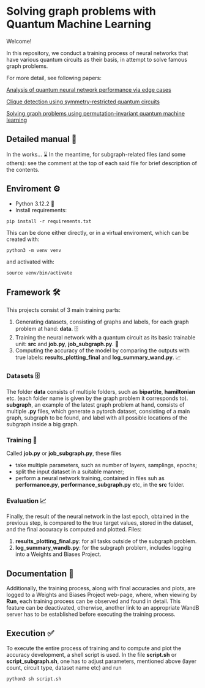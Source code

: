 # Solving graph problems with Quantum Machine Learning
Welcome!

In this repository, we conduct a training process of neural networks that have various quantum circuits as their basis, in attempt to solve famous graph problems. 

For more detail, see following papers:

[Analysis of quantum neural network performance via edge cases](https://arxiv.org/abs/2506.12427)

[Clique detection using symmetry-restricted quantum circuits](https://arxiv.org/abs/2506.03339)

[Solving graph problems using permutation-invariant quantum machine learning](https://arxiv.org/abs/2505.12764)


## Detailed manual 📖
In the works... ⌛
In the meantime, for subgraph-related files (and some others): see the comment at the top of each said file for brief description of the contents.

## Enviroment ⚙️
- Python 3.12.2 🐍
- Install requirements:
```setup
pip install -r requirements.txt
```
This can be done either directly, or in a virtual enviroment, which can be created with:
```setup
python3 -m venv venv
```
and activated with:
```setup
source venv/bin/activate
```
## Framework 🛠️
This projects consist of 3 main training parts:
1) Generating datasets, consisting of graphs and labels, for each graph problem at hand: **data**. 🗄️
2) Training the neural network with a quantum circuit as its basic trainable unit: **src** and **job.py**, **job_subgraph.py**. 🤖
3) Computing the accuracy of the model by comparing the outputs with true labels: **results_plotting_final** and **log_summary_wand.py**. 📈

### Datasets 🗄️
The folder **data** consists of multiple folders, such as **bipartite**, **hamiltonian** etc. (each folder name is given by the graph problem it corresponds to). **subgraph**, an example of the latest graph problem at hand, consists of multiple **.py** files, which generate a pytorch dataset, consisting of a main graph, subgraph to be found, and label with all possible locations of the subgraph inside a big graph.

### Training 🤖
Called **job.py** or **job_subgraph.py**, these files 
- take multiple parameters, such as number of layers, samplings, epochs;
- split the input dataset in a suitable manner; 
- perform a neural network training, contained in files suh as **performance.py**, **performance_subgraph.py** etc, in the **src** folder.

### Evaluation 📈
Finally, the result of the neural network in the last epoch, obtained in the previous step, is compared to the true target values, stored in the dataset, and the final accuracy is computed and plotted.
Files:
1) **results_plotting_final.py**: for all tasks outside of the subgraph problem.
2) **log_summary_wandb.py**: for the subgraph problem, includes logging into a Weights and Biases Project.

## Documentation 📝
Additionally, the training process, along with final accuracies and plots, are logged to a Weights and Biases Project web-page, where, when viewing by **Run**, each training process can be observed and found in detail. This feature can be deactivated, otherwise, another link to an appropriate WandB server has to be established before executing the training process.


## Execution ✅
To execute the entire process of training and to compute and plot the accuracy development, a shell script is used. In the file **script.sh** or **script_subgraph.sh**, one has to adjust parameters, mentioned above (layer count, circuit type, dataset name etc) and run 
```setup
python3 sh script.sh
```
